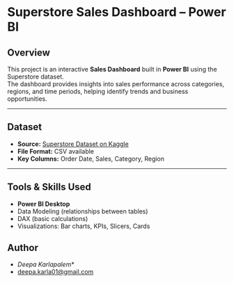 # Superstore Sales Dashboard – Power BI

## Overview
This project is an interactive **Sales Dashboard** built in **Power BI** using the Superstore dataset.  
The dashboard provides insights into sales performance across categories, regions, and time periods, helping identify trends and business opportunities.  

---

## Dataset
- **Source:** [Superstore Dataset on Kaggle](https://www.kaggle.com/datasets/vivek468/superstore-dataset-final)  
- **File Format:** CSV available
- **Key Columns:** Order Date, Sales, Category, Region

---

## Tools & Skills Used
- **Power BI Desktop**  
- Data Modeling (relationships between tables)  
- DAX (basic calculations)  
- Visualizations: Bar charts, KPIs, Slicers, Cards  

## Author
- *Deepa Karlapalem**  
- deepa.karla01@gmail.com
